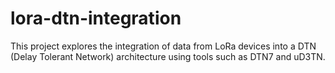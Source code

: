 # lora-dtn-integration
This project explores the integration of data from LoRa devices into a DTN (Delay Tolerant Network) architecture using tools such as DTN7 and uD3TN.
